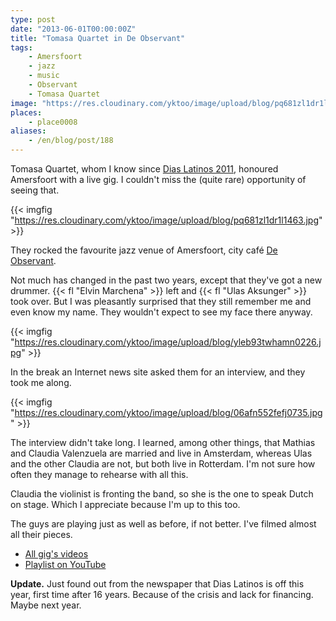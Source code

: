 ```yaml
---
type: post
date: "2013-06-01T00:00:00Z"
title: "Tomasa Quartet in De Observant"
tags:
    - Amersfoort
    - jazz
    - music
    - Observant
    - Tomasa Quartet
image: "https://res.cloudinary.com/yktoo/image/upload/blog/pq681zl1dr1l1463.jpg"
places:
    - place0008
aliases:
    - /en/blog/post/188
---
```


Tomasa Quartet, whom I know since [Dias Latinos 2011](0109), honoured Amersfoort with a live gig. I couldn't miss the (quite rare) opportunity of seeing that.

{{< imgfig "https://res.cloudinary.com/yktoo/image/upload/blog/pq681zl1dr1l1463.jpg" >}}

<!--more-->

They rocked the favourite jazz venue of Amersfoort, city café [De Observant](http://www.observant.nl/).

Not much has changed in the past two years, except that they've got a new drummer. {{< fl "Elvin Marchena" >}} left and {{< fl "Ulas﻿ Aksunger" >}} took over. But I was pleasantly surprised that they still remember me and even know my name. They wouldn't expect to see my face there anyway.

{{< imgfig "https://res.cloudinary.com/yktoo/image/upload/blog/yleb93twhamn0226.jpg" >}}

In the break an Internet news site asked them for an interview, and they took me along.

{{< imgfig "https://res.cloudinary.com/yktoo/image/upload/blog/06afn552fefj0735.jpg" >}}

The interview didn't take long. I learned, among other things, that Mathias and Claudia Valenzuela are married and live in Amsterdam, whereas Ulas and the other Claudia are not, but both live in Rotterdam. I'm not sure how often they manage to rehearse with all this.

Claudia the violinist is fronting the band, so she is the one to speak Dutch on stage. Which I appreciate because I'm up to this too.

The guys are playing just as well as before, if not better. I've filmed almost all their pieces.

* [All gig's videos](/videoevents/vevt0001)
* [Playlist on YouTube](http://www.youtube.com/playlist?list=PLRtML0bqZ1ik4EwGEazskw5elqgTRI1wh)

**Update.** Just found out from the newspaper that Dias Latinos is off this year, first time after 16 years. Because of the crisis and lack for financing. Maybe next year.
